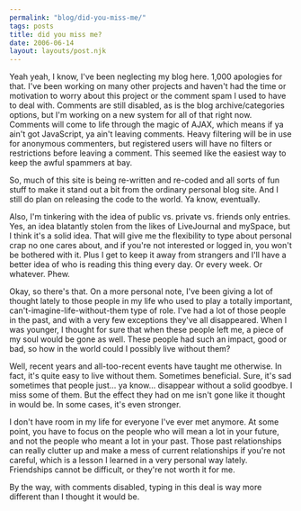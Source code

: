 ```yaml
---
permalink: "blog/did-you-miss-me/"
tags: posts
title: did you miss me?
date: 2006-06-14
layout: layouts/post.njk
---
```


Yeah yeah, I know, I've been neglecting my blog here. 1,000 apologies for that. I've been working on many other projects and haven't had the time or motivation to worry about this project or the comment spam I used to have to deal with. Comments are still disabled, as is the blog archive/categories options, but I'm working on a new system for all of that right now. Comments will come to life through the magic of AJAX, which means if ya ain't got JavaScript, ya ain't leaving comments. Heavy filtering will be in use for anonymous commenters, but registered users will have no filters or restrictions before leaving a comment. This seemed like the easiest way to keep the awful spammers at bay. 

So, much of this site is being re-written and re-coded and all sorts of fun stuff to make it stand out a bit from the ordinary personal blog site. And I still do plan on releasing the code to the world. Ya know, eventually. 

Also, I'm tinkering with the idea of public vs. private vs. friends only entries. Yes, an idea blatantly stolen from the likes of LiveJournal and mySpace, but I think it's a solid idea. That will give me the flexibility to type about personal crap no one cares about, and if you're not interested or logged in, you won't be bothered with it. Plus I get to keep it away from strangers and I'll have a better idea of who is reading this thing every day. Or every week. Or whatever. Phew. 

Okay, so there's that. On a more personal note, I've been giving a lot of thought lately to those people in my life who used to play a totally important, can't-imagine-life-without-them type of role. I've had a lot of those people in the past, and with a very few exceptions they've all disappeared. When I was younger, I thought for sure that when these people left me, a piece of my soul would be gone as well. These people had such an impact, good or bad, so how in the world could I possibly live without them? 

Well, recent years and all-too-recent events have taught me otherwise. In fact, it's quite easy to live without them. Sometimes beneficial. Sure, it's sad sometimes that people just... ya know... disappear without a solid goodbye. I miss some of them. But the effect they had on me isn't gone like it thought in would be. In some cases, it's even stronger. 

I don't have room in my life for everyone I've ever met anymore. At some point, you have to focus on the people who will mean a lot in your future, and not the people who meant a lot in your past. Those past relationships can really clutter up and make a mess of current relationships if you're not careful, which is a lesson I learned in a very personal way lately. Friendships cannot be difficult, or they're not worth it for me. 

By the way, with comments disabled, typing in this deal is way more different than I thought it would be.